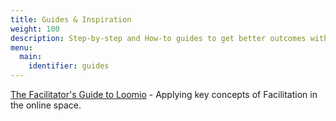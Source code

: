 ```yaml
---
title: Guides & Inspiration
weight: 100
description: Step-by-step and How-to guides to get better outcomes with less time and effort.
menu:
  main:
    identifier: guides
---
```


[The Facilitator's Guide to Loomio](facilitators_guide) - Applying key concepts of Facilitation in the online space.
